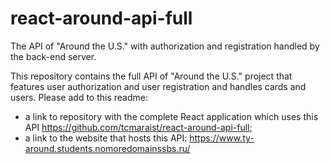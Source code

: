 # react-around-api-full

The API of "Around the U.S." with authorization and registration handled by the back-end server.

This repository contains the full API of "Around the U.S." project that features user authorization and user registration and handles cards and users. Please add to this readme:

- a link to repository with the complete React application which uses this API https://github.com/tcmaraist/react-around-api-full;
- a link to the website that hosts this API: https://www.ty-around.students.nomoredomainssbs.ru/
